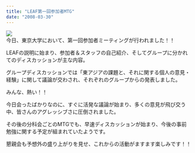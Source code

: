 ```yaml
---
title: "LEAF第一回参加者MTG"
date: "2008-03-30"
---
```


![](http://image.blog.livedoor.jp/leaf_japan/imgs/6/e/6ec12169.jpg)  
今日、東京大学において、第一回参加者ミーティングが行われました！！  
  
  
LEAFの説明に始まり、参加者＆スタッフの自己紹介、そしてグループに分かれてのディスカッションが主な内容。  
  
  
グループディスカッションでは「東アジアの課題と、それに関する個人の意見・経験」に関して議論が交わされ、それぞれのグループからの発表しました。  
  
  
みんな、熱い！！  
  
  
今日会ったばかりなのに、すぐに活発な議論が始まり、多くの意見が飛び交う中、皆さんのアグレッシブさに圧倒されました。  
  
  
その後の分科会ごとのMTGでも、早速ディスカッションが始まり、今後の事前勉強に関する予定が組まれていたようです。  
  
  
懇親会も予想外の盛り上がりを見せ、これからの活動がますます楽しみです！！
